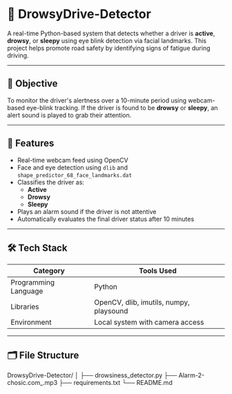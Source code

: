 # 🛑 DrowsyDrive-Detector

A real-time Python-based system that detects whether a driver is **active**, **drowsy**, or **sleepy** using eye blink detection via facial landmarks. This project helps promote road safety by identifying signs of fatigue during driving.

---

## 🎯 Objective

To monitor the driver's alertness over a 10-minute period using webcam-based eye-blink tracking. If the driver is found to be **drowsy** or **sleepy**, an alert sound is played to grab their attention.

---

## 📌 Features

- Real-time webcam feed using OpenCV
- Face and eye detection using `dlib` and `shape_predictor_68_face_landmarks.dat`
- Classifies the driver as:
  - **Active**
  - **Drowsy**
  - **Sleepy**
- Plays an alarm sound if the driver is not attentive
- Automatically evaluates the final driver status after 10 minutes

---

## 🛠️ Tech Stack

| Category              | Tools Used                                 |
|-----------------------|---------------------------------------------|
| Programming Language  | Python                                      |
| Libraries             | OpenCV, dlib, imutils, numpy, playsound     |
| Environment           | Local system with camera access             |

---

## 🗂️ File Structure

DrowsyDrive-Detector/
│
├── drowsiness_detector.py
├── Alarm-2-chosic.com_.mp3
├── requirements.txt
└── README.md
